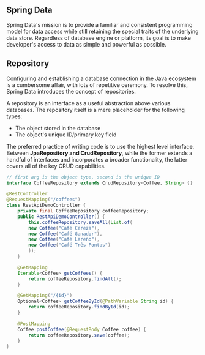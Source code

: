 ## Spring Data

Spring Data's mission is to provide a familiar and consistent programming model for data access while still retaining the special traits of the underlying data store. Regardless of database engine or platform, its goal is to make developer's access to data as simple and powerful as possible.

## Repository

Configuring and establishing a database connection in the Java ecosystem is a cumbersome affair, with lots of repetitive ceremony. To resolve this, Spring Data introduces the concept of repositories.

A repository is an interface as a useful abstraction above various databases. The repository itself is a mere placeholder for the following types:

- The object stored in the database
- The object's unique ID/primary key field

The preferred practice of writing code is to use the highest level interface. Between **JpaRepository and CrudRepository**, while the former extends a handful of interfaces and incorporates a broader functionality, the latter covers all of the key CRUD capabilities.

```java
// first arg is the object type, second is the unique ID
interface CoffeeRepository extends CrudRepository<Coffee, String> {}

@RestController
@RequestMapping("/coffees")
class RestApiDemoController {
    private final CoffeeRepository coffeeRepository;
    public RestApiDemoController() {
        this.coffeeRepository.saveAll(List.of(
        new Coffee("Café Cereza"),
        new Coffee("Café Ganador"),
        new Coffee("Café Lareño"),
        new Coffee("Café Três Pontas")
        ));
    }

    @GetMapping
    Iterable<Coffee> getCoffees() {
        return coffeeRepository.findAll();
    }

    @GetMapping("/{id}")
    Optional<Coffee> getCoffeeById(@PathVariable String id) {
        return coffeeRepository.findById(id);
    }

    @PostMapping
    Coffee postCoffee(@RequestBody Coffee coffee) {
        return coffeeRepository.save(coffee);
    }
}
```
